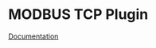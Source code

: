 # MODBUS TCP Plugin

[Documentation](https://e154.github.io/smart-home/docs/plugins/modbus/modbus_tcp/)

